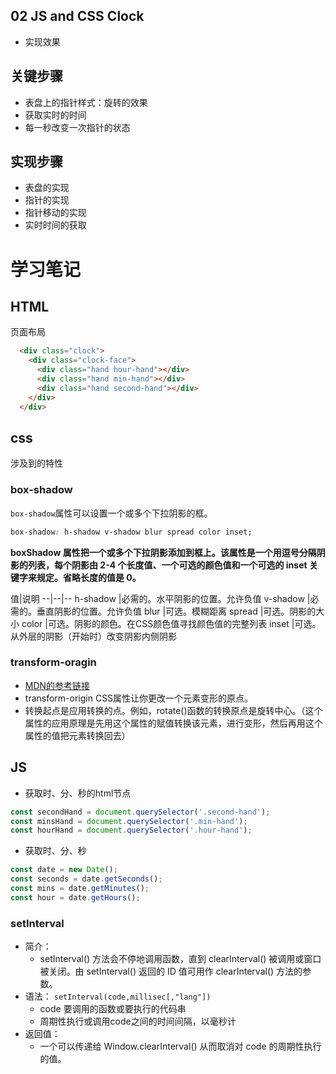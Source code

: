 ## 02 JS and CSS Clock

- 实现效果
  

## 关键步骤
- 表盘上的指针样式：旋转的效果
- 获取实时的时间
- 每一秒改变一次指针的状态
  
## 实现步骤

- 表盘的实现
- 指针的实现
- 指针移动的实现
- 实时时间的获取

# 学习笔记
## HTML
页面布局
```html
  <div class="clock">
    <div class="clock-face">
      <div class="hand hour-hand"></div>
      <div class="hand min-hand"></div>
      <div class="hand second-hand"></div>
    </div>
  </div>
```
## css
涉及到的特性
### box-shadow
`box-shadow`属性可以设置一个或多个下拉阴影的框。
```css
box-shadow: h-shadow v-shadow blur spread color inset;
```
**boxShadow 属性把一个或多个下拉阴影添加到框上。该属性是一个用逗号分隔阴影的列表，每个阴影由 2-4 个长度值、一个可选的颜色值和一个可选的 inset 关键字来规定。省略长度的值是 0。**

值|说明
--|--|--
h-shadow	|必需的。水平阴影的位置。允许负值
v-shadow	|必需的。垂直阴影的位置。允许负值
blur	|可选。模糊距离
spread	|可选。阴影的大小
color	|可选。阴影的颜色。在CSS颜色值寻找颜色值的完整列表
inset	|可选。从外层的阴影（开始时）改变阴影内侧阴影
### transform-oragin
- [MDN的参考链接](https://developer.mozilla.org/zh-CN/docs/Web/CSS/transform-origin)
- transform-origin CSS属性让你更改一个元素变形的原点。
- 转换起点是应用转换的点。例如，rotate()函数的转换原点是旋转中心。（这个属性的应用原理是先用这个属性的赋值转换该元素，进行变形，然后再用这个属性的值把元素转换回去）
## JS
- 获取时、分、秒的html节点
```js
const secondHand = document.querySelector('.second-hand');
const minsHand = document.querySelector('.min-hand');
const hourHand = document.querySelector('.hour-hand');
```
- 获取时、分、秒
```js
const date = new Date();
const seconds = date.getSeconds();
const mins = date.getMinutes();
const hour = date.getHours();
```

### setInterval
- 简介：
  - setInterval() 方法会不停地调用函数，直到 clearInterval() 被调用或窗口被关闭。由 setInterval() 返回的 ID 值可用作 clearInterval() 方法的参数。
- 语法：
`setInterval(code,millisec[,"lang"])`
  - code 要调用的函数或要执行的代码串
  - 周期性执行或调用code之间的时间间隔，以毫秒计
- 返回值：
  - 一个可以传递给 Window.clearInterval() 从而取消对 code 的周期性执行的值。
  
